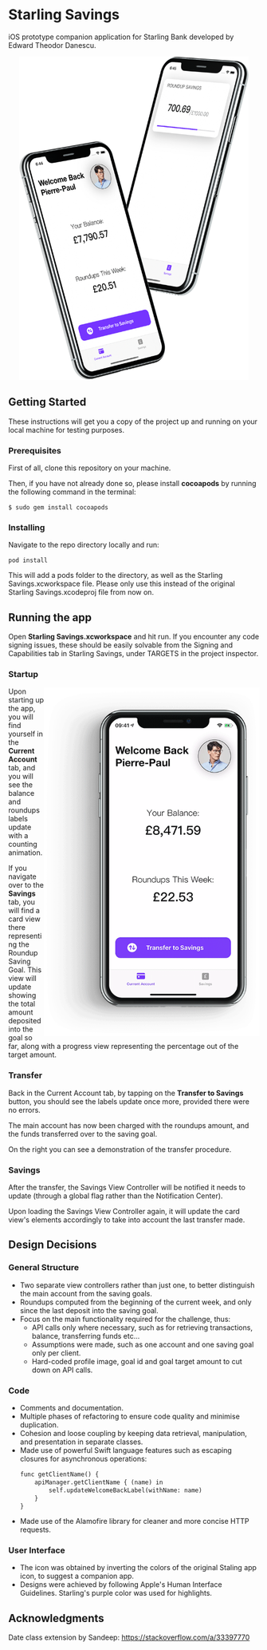 # Starling Savings

iOS prototype companion application for Starling Bank developed by Edward Theodor Danescu.

<p align="center">
  <img width="460" height="648" src="img/iPhones.png">
</p>

## Getting Started

These instructions will get you a copy of the project up and running on your local machine for testing purposes.

### Prerequisites

First of all, clone this repository on your machine.

Then, if you have not already done so, please install **cocoapods** by running the following command in the terminal:

```
$ sudo gem install cocoapods
```

### Installing

Navigate to the repo directory locally and run:

```
pod install
```

This will add a pods folder to the directory, as well as the Starling Savings.xcworkspace file. Please only use this instead of the original Starling Savings.xcodeproj file from now on.

## Running the app

Open **Starling Savings.xcworkspace** and hit run. If you encounter any code signing issues, these should be easily solvable from the Signing and Capabilities tab in Starling Savings, under TARGETS in the project inspector.

### Startup

<img align="right" width="433" height="700" src="img/Animation.gif">

Upon starting up the app, you will find yourself in the **Current Account** tab, and you will see the balance and roundups labels update with a counting animation.

If you navigate over to the **Savings** tab, you will find a card view there representing the Roundup Saving Goal. This view will update showing the total amount deposited into the goal so far, along with a progress view representing the percentage out of the target amount.

### Transfer

Back in the Current Account tab, by tapping on the **Transfer to Savings** button, you should see the labels update once more, provided there were no errors.

The main account has now been charged with the roundups amount, and the funds transferred over to the saving goal.

On the right you can see a demonstration of the transfer procedure.

### Savings

After the transfer, the Savings View Controller will be notified it needs to update (through a global flag rather than the Notification Center).

Upon loading the Savings View Controller again, it will update the card view's elements accordingly to take into account the last transfer made.


## Design Decisions

### General Structure

* Two separate view controllers rather than just one, to better distinguish the main account from the saving goals.
* Roundups computed from the beginning of the current week, and only since the last deposit into the saving goal.
* Focus on the main functionality required for the challenge, thus:
    * API calls only where necessary, such as for retrieving transactions, balance, transferring funds etc...
    * Assumptions were made, such as one account and one saving goal only per client.
    * Hard-coded profile image, goal id and goal target amount to cut down on API calls.

### Code

* Comments and documentation.
* Multiple phases of refactoring to ensure code quality and minimise duplication.
* Cohesion and loose coupling by keeping data retrieval, manipulation, and presentation in separate classes.
* Made use of powerful Swift language features such as escaping closures for asynchronous operations:
    ```
    func getClientName() {
        apiManager.getClientName { (name) in
            self.updateWelcomeBackLabel(withName: name)            
        }
    }
    ```
* Made use of the Alamofire library for cleaner and more concise HTTP requests.

### User Interface

* The icon was obtained by inverting the colors of the original Staling app icon, to suggest a companion app.
* Designs were achieved by following Apple's Human Interface Guidelines. Starling's purple color was used for highlights.


## Acknowledgments

Date class extension by Sandeep: https://stackoverflow.com/a/33397770
